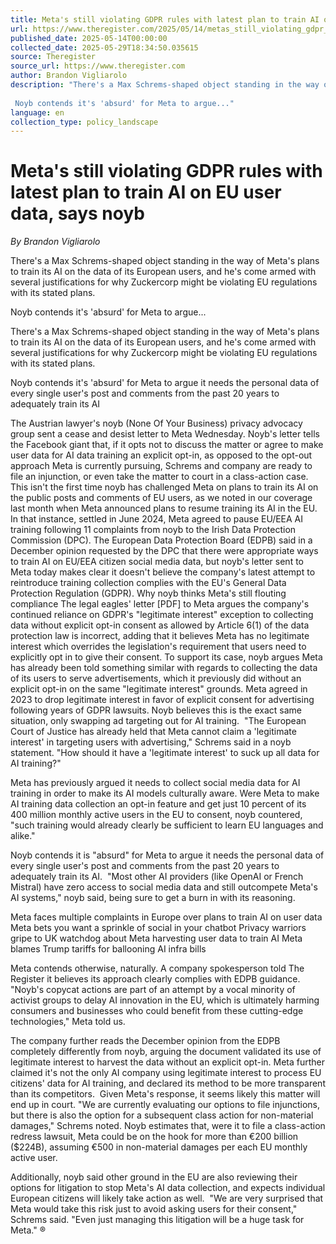 ```yaml
---
title: Meta's still violating GDPR rules with latest plan to train AI on EU user data, says noyb
url: https://www.theregister.com/2025/05/14/metas_still_violating_gdpr_rules/
published_date: 2025-05-14T00:00:00
collected_date: 2025-05-29T18:34:50.035615
source: Theregister
source_url: https://www.theregister.com
author: Brandon Vigliarolo
description: "There's a Max Schrems-shaped object standing in the way of Meta's plans to train its AI on the data of its European users, and he's come armed with several justifications for why Zuckercorp might be violating EU regulations with its stated plans.  
 
 Noyb contends it's 'absurd' for Meta to argue..."
language: en
collection_type: policy_landscape
---
```


# Meta's still violating GDPR rules with latest plan to train AI on EU user data, says noyb

*By Brandon Vigliarolo*

There's a Max Schrems-shaped object standing in the way of Meta's plans to train its AI on the data of its European users, and he's come armed with several justifications for why Zuckercorp might be violating EU regulations with its stated plans.  
 
 Noyb contends it's 'absurd' for Meta to argue...

There's a Max Schrems-shaped object standing in the way of Meta's plans to train its AI on the data of its European users, and he's come armed with several justifications for why Zuckercorp might be violating EU regulations with its stated plans.  
 
 Noyb contends it's 'absurd' for Meta to argue it needs the personal data of every single user's post and comments from the past 20 years to adequately train its AI 
 
 The Austrian lawyer's noyb (None Of Your Business) privacy advocacy group sent a cease and desist letter to Meta Wednesday. Noyb's letter tells the Facebook giant that, if it opts not to discuss the matter or agree to make user data for AI data training an explicit opt-in, as opposed to the opt-out approach Meta is currently pursuing, Schrems and company are ready to file an injunction, or even take the matter to court in a class-action case.  
 This isn't the first time noyb has challenged Meta on plans to train its AI on the public posts and comments of EU users, as we noted in our coverage last month when Meta announced plans to resume training its AI in the EU.  
 In that instance, settled in June 2024, Meta agreed to pause EU/EEA AI training following 11 complaints from noyb to the Irish Data Protection Commission (DPC). The European Data Protection Board (EDPB) said in a December opinion requested by the DPC that there were appropriate ways to train AI on EU/EEA citizen social media data, but noyb's letter sent to Meta today makes clear it doesn't believe the company's latest attempt to reintroduce training collection complies with the EU's General Data Protection Regulation (GDPR). 
 Why noyb thinks Meta's still flouting compliance 
 The legal eagles' letter [PDF] to Meta argues the company's continued reliance on GDPR's "legitimate interest" exception to collecting data without explicit opt-in consent as allowed by Article 6(1) of the data protection law is incorrect, adding that it believes Meta has no legitimate interest which overrides the legislation's requirement that users need to explicitly opt in to give their consent. 
 To support its case, noyb argues Meta has already been told something similar with regards to collecting the data of its users to serve advertisements, which it previously did without an explicit opt-in on the same "legitimate interest" grounds. Meta agreed in 2023 to drop legitimate interest in favor of explicit consent for advertising following years of GDPR lawsuits. Noyb believes this is the exact same situation, only swapping ad targeting out for AI training.  
 "The European Court of Justice has already held that Meta cannot claim a 'legitimate interest' in targeting users with advertising," Schrems said in a noyb statement. "How should it have a 'legitimate interest' to suck up all data for AI training?" 
 
 Meta has previously argued it needs to collect social media data for AI training in order to make its AI models culturally aware. Were Meta to make AI training data collection an opt-in feature and get just 10 percent of its 400 million monthly active users in the EU to consent, noyb countered, "such training would already clearly be sufficient to learn EU languages and alike."

Noyb contends it is "absurd" for Meta to argue it needs the personal data of every single user's post and comments from the past 20 years to adequately train its AI.  
 "Most other AI providers (like OpenAI or French Mistral) have zero access to social media data and still outcompete Meta's AI systems," noyb said, being sure to get a burn in with its reasoning. 
 
 Meta faces multiple complaints in Europe over plans to train AI on user data 
 Meta bets you want a sprinkle of social in your chatbot 
 Privacy warriors gripe to UK watchdog about Meta harvesting user data to train AI 
 Meta blames Trump tariffs for ballooning AI infra bills 
 
 Meta contends otherwise, naturally. A company spokesperson told The Register it believes its approach clearly complies with EDPB guidance. 
 "Noyb's copycat actions are part of an attempt by a vocal minority of activist groups to delay AI innovation in the EU, which is ultimately harming consumers and businesses who could benefit from these cutting-edge technologies," Meta told us. 
 
 The company further reads the December opinion from the EDPB completely differently from noyb, arguing the document validated its use of legitimate interest to harvest the data without an explicit opt-in. Meta further claimed it's not the only AI company using legitimate interest to process EU citizens' data for AI training, and declared its method to be more transparent than its competitors.  
 Given Meta's response, it seems likely this matter will end up in court. 
 "We are currently evaluating our options to file injunctions, but there is also the option for a subsequent class action for non-material damages," Schrems noted. Noyb estimates that, were it to file a class-action redress lawsuit, Meta could be on the hook for more than €200 billion ($224B), assuming €500 in non-material damages per each EU monthly active user.  
 
 Additionally, noyb said other ground in the EU are also reviewing their options for litigation to stop Meta's AI data collection, and expects individual European citizens will likely take action as well.  
 "We are very surprised that Meta would take this risk just to avoid asking users for their consent," Schrems said. "Even just managing this litigation will be a huge task for Meta." ®